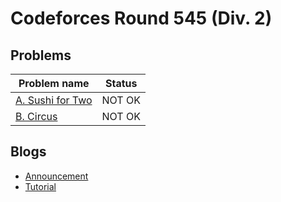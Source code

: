 # Codeforces Round 545 (Div. 2)

## Problems

|Problem name|Status|
|------------|---------|
| [A. Sushi for Two](problems/A._Sushi_for_Two.md)|NOT OK|
| [B. Circus](problems/B._Circus.md)|NOT OK|
## Blogs

- [Announcement](blogs/Announcement.md)
- [Tutorial](blogs/Tutorial.md)
